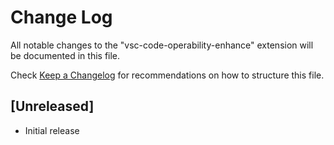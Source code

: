 # Change Log

All notable changes to the "vsc-code-operability-enhance" extension will be documented in this file.

Check [Keep a Changelog](http://keepachangelog.com/) for recommendations on how to structure this file.

## [Unreleased]

- Initial release